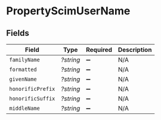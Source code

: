 # PropertyScimUserName


## Fields

| Field              | Type               | Required           | Description        |
| ------------------ | ------------------ | ------------------ | ------------------ |
| `familyName`       | *?string*          | :heavy_minus_sign: | N/A                |
| `formatted`        | *?string*          | :heavy_minus_sign: | N/A                |
| `givenName`        | *?string*          | :heavy_minus_sign: | N/A                |
| `honorificPrefix`  | *?string*          | :heavy_minus_sign: | N/A                |
| `honorificSuffix`  | *?string*          | :heavy_minus_sign: | N/A                |
| `middleName`       | *?string*          | :heavy_minus_sign: | N/A                |